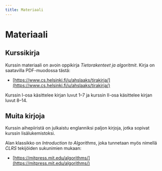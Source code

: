 ```yaml
---
title: Materiaali
---
```


# Materiaali

## Kurssikirja

Kurssin materiaali on avoin oppikirja _Tietorakenteet ja algoritmit_. Kirja on saatavilla PDF-muodossa tästä:

* [https://www.cs.helsinki.fi/u/ahslaaks/tirakirja/](https://www.cs.helsinki.fi/u/ahslaaks/tirakirja/)

Kurssin I-osa käsittelee kirjan luvut 1–7 ja kurssin II-osa käsittelee kirjan luvut 8–14.

## Muita kirjoja

Kurssin aihepiiristä on julkaistu englanniksi paljon kirjoja, jotka sopivat kurssin lisälukemistoksi.

Alan klassikko on _Introduction to Algorithms_, joka tunnetaan myös nimellä _CLRS_ tekijöiden sukunimien mukaan:

* [https://mitpress.mit.edu/algorithms/](https://mitpress.mit.edu/algorithms/)


